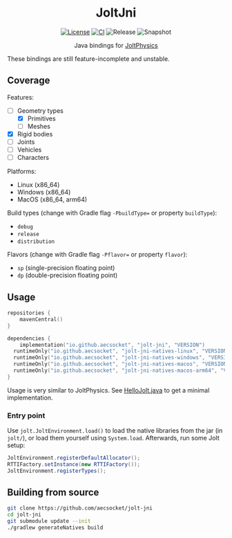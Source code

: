 <div align="center">

# JoltJni
[![License](https://img.shields.io/github/license/aecsocket/jolt-jni)](LICENSE)
[![CI](https://img.shields.io/github/actions/workflow/status/aecsocket/jolt-jni/build.yml)](https://github.com/aecsocket/jolt-jni/actions/workflows/build.yml)
![Release](https://img.shields.io/maven-central/v/io.github.aecsocket/jolt-jni?label=release)
![Snapshot](https://img.shields.io/nexus/s/io.github.aecsocket/jolt-jni?label=snapshot&server=https%3A%2F%2Fs01.oss.sonatype.org)

Java bindings for [JoltPhysics](https://github.com/jrouwe/JoltPhysics)

</div>

These bindings are still feature-incomplete and unstable.

## Coverage

Features:
- [ ] Geometry types
  - [x] Primitives
  - [ ] Meshes
- [x] Rigid bodies
- [ ] Joints
- [ ] Vehicles
- [ ] Characters

Platforms:
- Linux (x86_64)
- Windows (x86_64)
- MacOS (x86_64, arm64)

Build types (change with Gradle flag `-PbuildType=` or property `buildType`):
- `debug`
- `release`
- `distribution`

Flavors (change with Gradle flag `-Pflavor=` or property `flavor`):
- `sp` (single-precision floating point)
- `dp` (double-precision floating point)

## Usage

```kotlin
repositories {
    mavenCentral()
}

dependencies {
    implementation("io.github.aecsocket", "jolt-jni", "VERSION")
  runtimeOnly("io.github.aecsocket", "jolt-jni-natives-linux", "VERSION")
  runtimeOnly("io.github.aecsocket", "jolt-jni-natives-windows", "VERSION")
  runtimeOnly("io.github.aecsocket", "jolt-jni-natives-macos", "VERSION")
  runtimeOnly("io.github.aecsocket", "jolt-jni-natives-macos-arm64", "VERSION")
}
```

Usage is very similar to JoltPhysics. See [HelloJolt.java](jolt-jni-test/src/test/java/jolt/HelloJolt.java) to get a
minimal implementation.

### Entry point

Use `jolt.JoltEnvironment.load()` to load the native libraries from the jar (in `jolt/`), or load them yourself using
`System.load`. Afterwards, run some Jolt setup:

```java
JoltEnvironment.registerDefaultAllocator();
RTTIFactory.setInstance(new RTTIFactory());
JoltEnvironment.registerTypes();
```

## Building from source

```sh
git clone https://github.com/aecsocket/jolt-jni
cd jolt-jni
git submodule update --init
./gradlew generateNatives build
```
